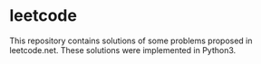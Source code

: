 # leetcode
This repository contains solutions of some problems proposed in leetcode.net. 
These solutions were implemented in Python3. 
